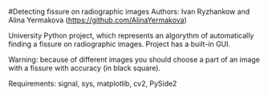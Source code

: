 #Detecting fissure on radiographic images
Authors: Ivan Ryzhankow and Alina Yermakova (https://github.com/AlinaYermakova)

University Python project, which represents an algorythm of automatically finding 
a fissure on radiographic images. Project has a built-in GUI. 

Warning: because of different images you should choose a part of an image with a fissure 
with accuracy (in black square).

Requirements: signal, sys, matplotlib, cv2, PySide2